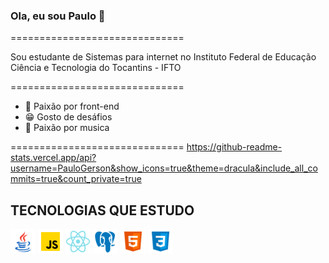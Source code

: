 ### Ola, eu sou Paulo 👋
<link rel="stylesheet" href="style.css">

==============================

Sou estudante de Sistemas para internet no Instituto Federal de Educação Ciência e Tecnologia do Tocantins - IFTO

==============================
* 💙 Paixão por front-end 
* 😁 Gosto de desáfios 
* 🎵 Paixão por musica 

==============================
https://github-readme-stats.vercel.app/api?username=PauloGerson&show_icons=true&theme=dracula&include_all_commits=true&count_private=true

## TECNOLOGIAS QUE ESTUDO
<div class="container">
 <img src="./img/java.png" width= "40px">
 <img src="./img/javascript.png" width= "40px">
 <img src="./img/react.png" width= "40px">
 <img src="./img/postgre.png" width= "40px">
 <img src="./img/html.png" width= "40px">
 <img src="./img/css.png" width= "40px">
 </div>


